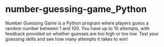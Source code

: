 # number-guessing-game_Python
Number Guessing Game is a Python program where players guess a random number between 1 and 100. You have up to 10 attempts, with feedback provided on whether guesses are too high or too low. Test your guessing skills and see how many attempts it takes to win!
